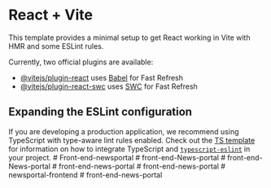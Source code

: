 # React + Vite

This template provides a minimal setup to get React working in Vite with HMR and some ESLint rules.

Currently, two official plugins are available:

- [@vitejs/plugin-react](https://github.com/vitejs/vite-plugin-react/blob/main/packages/plugin-react) uses [Babel](https://babeljs.io/) for Fast Refresh
- [@vitejs/plugin-react-swc](https://github.com/vitejs/vite-plugin-react/blob/main/packages/plugin-react-swc) uses [SWC](https://swc.rs/) for Fast Refresh

## Expanding the ESLint configuration

If you are developing a production application, we recommend using TypeScript with type-aware lint rules enabled. Check out the [TS template](https://github.com/vitejs/vite/tree/main/packages/create-vite/template-react-ts) for information on how to integrate TypeScript and [`typescript-eslint`](https://typescript-eslint.io) in your project.
#   F r o n t - e n d - n e w s p o r t a l  
 #   f r o n t - e n d - N e w s - p o r t a l  
 #   f r o n t - e n d - N e w s - p o r t a l  
 #   f r o n t - e n d - n e w s - p o r t a l  
 #   f r o n t - e n d - n e w s - p o r t a l  
 #   n e w s p o r t a l - f r o n t e n d  
 #   f r o n t - e n d - n e w s - p o r t a l  
 